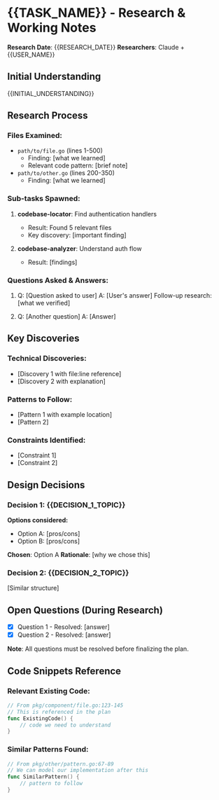 # {{TASK_NAME}} - Research & Working Notes

**Research Date**: {{RESEARCH_DATE}}
**Researchers**: Claude + {{USER_NAME}}

## Initial Understanding

{{INITIAL_UNDERSTANDING}}

## Research Process

### Files Examined:
- `path/to/file.go` (lines 1-500)
  - Finding: [what we learned]
  - Relevant code pattern: [brief note]
- `path/to/other.go` (lines 200-350)
  - Finding: [what we learned]

### Sub-tasks Spawned:
1. **codebase-locator**: Find authentication handlers
   - Result: Found 5 relevant files
   - Key discovery: [important finding]

2. **codebase-analyzer**: Understand auth flow
   - Result: [findings]

### Questions Asked & Answers:
1. Q: [Question asked to user]
   A: [User's answer]
   Follow-up research: [what we verified]

2. Q: [Another question]
   A: [Answer]

## Key Discoveries

### Technical Discoveries:
- [Discovery 1 with file:line reference]
- [Discovery 2 with explanation]

### Patterns to Follow:
- [Pattern 1 with example location]
- [Pattern 2]

### Constraints Identified:
- [Constraint 1]
- [Constraint 2]

## Design Decisions

### Decision 1: {{DECISION_1_TOPIC}}
**Options considered:**
- Option A: [pros/cons]
- Option B: [pros/cons]

**Chosen**: Option A
**Rationale**: [why we chose this]

### Decision 2: {{DECISION_2_TOPIC}}
[Similar structure]

## Open Questions (During Research)

- [x] Question 1 - Resolved: [answer]
- [x] Question 2 - Resolved: [answer]

**Note**: All questions must be resolved before finalizing the plan.

## Code Snippets Reference

### Relevant Existing Code:

```go
// From pkg/component/file.go:123-145
// This is referenced in the plan
func ExistingCode() {
    // code we need to understand
}
```

### Similar Patterns Found:

```go
// From pkg/other/pattern.go:67-89
// We can model our implementation after this
func SimilarPattern() {
    // pattern to follow
}
```
